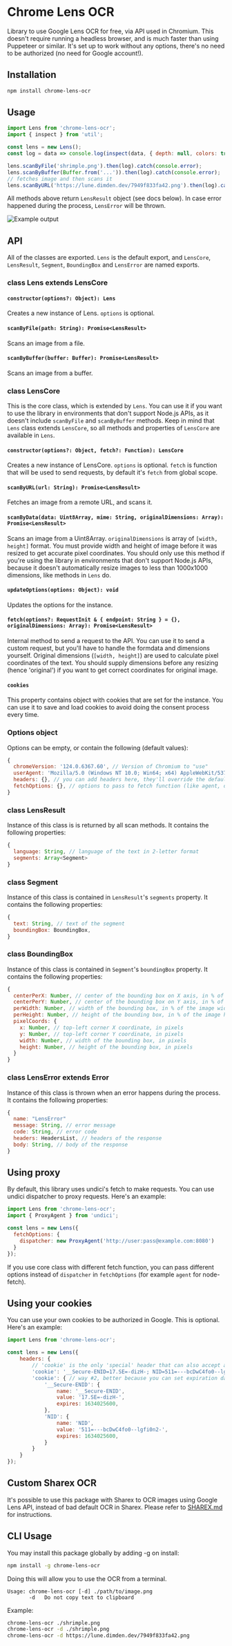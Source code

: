 # Chrome Lens OCR
Library to use Google Lens OCR for free, via API used in Chromium. This doesn't require running a headless browser, and is much faster than using Puppeteer or similar.
It's set up to work without any options, there's no need to be authorized (no need for Google account!).

## Installation
```bash
npm install chrome-lens-ocr
```

## Usage
```javascript
import Lens from 'chrome-lens-ocr';
import { inspect } from 'util';

const lens = new Lens();
const log = data => console.log(inspect(data, { depth: null, colors: true }));

lens.scanByFile('shrimple.png').then(log).catch(console.error);
lens.scanByBuffer(Buffer.from('...')).then(log).catch(console.error);
// fetches image and then scans it
lens.scanByURL('https://lune.dimden.dev/7949f833fa42.png').then(log).catch(console.error);
```
All methods above return `LensResult` object (see docs below). In case error happened during the process, `LensError` will be thrown.

![Example output](https://lune.dimden.dev/1454b73026ab.png)

## API
All of the classes are exported. `Lens` is the default export, and `LensCore`, `LensResult`, `Segment`, `BoundingBox` and `LensError` are named exports.
### class Lens extends LensCore
#### `constructor(options?: Object): Lens`
Creates a new instance of Lens. `options` is optional.

#### `scanByFile(path: String): Promise<LensResult>`
Scans an image from a file.

#### `scanByBuffer(buffer: Buffer): Promise<LensResult>`
Scans an image from a buffer.

### class LensCore
This is the core class, which is extended by `Lens`. You can use it if you want to use the library in environments that don't support Node.js APIs, as it doesn't include `scanByFile` and `scanByBuffer` methods. Keep in mind that `Lens` class extends `LensCore`, so all methods and properties of `LensCore` are available in `Lens`.

#### `constructor(options?: Object, fetch?: Function): LensCore`
Creates a new instance of LensCore. `options` is optional. `fetch` is function that will be used to send requests, by default it's `fetch` from global scope.

#### `scanByURL(url: String): Promise<LensResult>`
Fetches an image from a remote URL, and scans it.

#### `scanByData(data: Uint8Array, mime: String, originalDimensions: Array): Promise<LensResult>`
Scans an image from a Uint8Array. `originalDimensions` is array of `[width, height]` format. You must provide width and height of image before it was resized to get accurate pixel coordinates. You should only use this method if you're using the library in environments that don't support Node.js APIs, because it doesn't automatically resize images to less than 1000x1000 dimensions, like methods in `Lens` do.

#### `updateOptions(options: Object): void`
Updates the options for the instance.

#### `fetch(options?: RequestInit & { endpoint: String } = {}, originalDimensions: Array): Promise<LensResult>`
Internal method to send a request to the API. You can use it to send a custom request, but you'll have to handle the formdata and dimensions yourself. Original dimensions (`[width, height]`) are used to calculate pixel coordinates of the text. You should supply dimensions before any resizing (hence 'original') if you want to get correct coordinates for original image.

#### `cookies`
This property contains object with cookies that are set for the instance. You can use it to save and load cookies to avoid doing the consent process every time.

### Options object
Options can be empty, or contain the following (default values):
```javascript
{
  chromeVersion: '124.0.6367.60', // Version of Chromium to "use"
  userAgent: 'Mozilla/5.0 (Windows NT 10.0; Win64; x64) AppleWebKit/537.36 (KHTML, like Gecko) Chrome/124.0.0.0 Safari/537.36', // user agent to use, major Chrome version should match the previous value
  headers: {}, // you can add headers here, they'll override the default ones
  fetchOptions: {}, // options to pass to fetch function (like agent, dispatcher, etc.)
}
```

### class LensResult
Instance of this class is is returned by all scan methods. It contains the following properties:
```javascript
{
  language: String, // language of the text in 2-letter format
  segments: Array<Segment>
}
```

### class Segment
Instance of this class is contained in `LensResult`'s `segments` property. It contains the following properties:
```javascript
{
  text: String, // text of the segment
  boundingBox: BoundingBox,
}
```

### class BoundingBox
Instance of this class is contained in `Segment`'s `boundingBox` property. It contains the following properties:
```javascript
{
  centerPerX: Number, // center of the bounding box on X axis, in % of the image width
  centerPerY: Number, // center of the bounding box on Y axis, in % of the image height
  perWidth: Number, // width of the bounding box, in % of the image width
  perHeight: Number, // height of the bounding box, in % of the image height
  pixelCoords: {
    x: Number, // top-left corner X coordinate, in pixels
    y: Number, // top-left corner Y coordinate, in pixels
    width: Number, // width of the bounding box, in pixels
    height: Number, // height of the bounding box, in pixels
  }
}
```

### class LensError extends Error
Instance of this class is thrown when an error happens during the process. It contains the following properties:
```javascript
{
  name: "LensError"
  message: String, // error message
  code: String, // error code
  headers: HeadersList, // headers of the response
  body: String, // body of the response
}
```

## Using proxy
By default, this library uses undici's fetch to make requests. You can use undici dispatcher to proxy requests. Here's an example:
```javascript
import Lens from 'chrome-lens-ocr';
import { ProxyAgent } from 'undici';

const lens = new Lens({
  fetchOptions: {
    dispatcher: new ProxyAgent('http://user:pass@example.com:8080')
  }
});
```
If you use core class with different fetch function, you can pass different options instead of `dispatcher` in `fetchOptions` (for example `agent` for node-fetch).

## Using your cookies
You can use your own cookies to be authorized in Google. This is optional. Here's an example:
```javascript
import Lens from 'chrome-lens-ocr';

const lens = new Lens({
    headers: {
        // 'cookie' is the only 'special' header that can also accept an object, all other headers should be strings
        'cookie': '__Secure-ENID=17.SE=-dizH-; NID=511=---bcDwC4fo0--lgfi0n2-' // way #1
        'cookie': { // way #2, better because you can set expiration date and it will be automatically handled, all 3 fields are required in this way
            '__Secure-ENID': {
                name: '__Secure-ENID',
                value: '17.SE=-dizH-',
                expires: 1634025600,
            },
            'NID': {
                name: 'NID',
                value: '511=---bcDwC4fo0--lgfi0n2-',
                expires: 1634025600,
            }
        }
    }
});
```

## Custom Sharex OCR
It's possible to use this package with Sharex to OCR images using Google Lens API, instead of bad default OCR in Sharex. Please refer to [SHAREX.md](https://github.com/dimdenGD/chrome-lens-ocr/blob/main/SHAREX.md) for instructions.

## CLI Usage
You may install this package globally by adding -g on install:
```bash
npm install -g chrome-lens-ocr
```
Doing this will allow you to use the OCR from a terminal.
```
Usage: chrome-lens-ocr [-d] ./path/to/image.png
       -d   Do not copy text to clipboard
```
Example:
```bash
chrome-lens-ocr ./shrimple.png
chrome-lens-ocr -d ./shrimple.png
chrome-lens-ocr -d https://lune.dimden.dev/7949f833fa42.png
```
